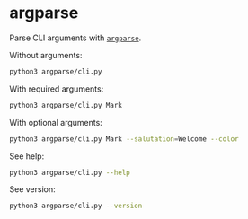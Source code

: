 # argparse

Parse CLI arguments with [`argparse`](https://docs.python.org/howto/argparse.html).

Without arguments:

```sh
python3 argparse/cli.py
```

With required arguments:

```sh
python3 argparse/cli.py Mark
```

With optional arguments:

```sh
python3 argparse/cli.py Mark --salutation=Welcome --color
```

See help:

```sh
python3 argparse/cli.py --help
```

See version:

```sh
python3 argparse/cli.py --version
```
